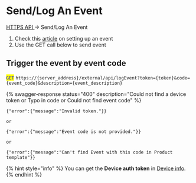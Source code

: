 # Send/Log An Event

[HTTPS API ](broken-reference/)-> Send/Log An Event

1. Check this [article](../../getting-started/events-tutorial.md) on setting up an event
2. Use the GET call below to send event

## Trigger the event by event code

<mark style="color:blue;">`GET`</mark> `https://{server_address}/external/api/logEvent?token={token}&code={event_code}&description={event_description}`

\{% swagger-response status="400" description="Could not find a device token or Typo in code or Could not find event code" %\}

```
{"error":{"message":"Invalid token."}}

or

{"error":{"message":"Event code is not provided."}}

or

{"error":{"message":"Can't find Event with this code in Product template"}}
```

{% hint style="info" %}
You can get the **Device auth token** in [Device info](https://bit.ly/BlynkSimpleAuth).
{% endhint %}
